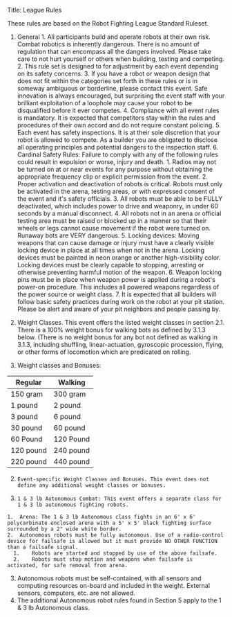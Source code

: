 Title: League Rules

These rules are based on the Robot Fighting League Standard Ruleset.

1.    General
    1.	All participants build and operate robots at their own risk. Combat robotics is inherently dangerous. There is no amount of regulation that can encompass all the dangers involved. Please take care to not hurt yourself or others when building, testing and competing. 
    2.	This rule set is designed to for adjustment by each event depending on its safety concerns. 
    3.	If you have a robot or weapon design that does not fit within the categories set forth in these rules or is in someway ambiguous or borderline, please contact this event. Safe innovation is always encouraged, but surprising the event staff with your brilliant exploitation of a loophole may cause your robot to be disqualified before it ever competes. 
    4.	Compliance with all event rules is mandatory. It is expected that competitors stay within the rules and procedures of their own accord and do not require constant policing. 
    5.	Each event has safety inspections. It is at their sole discretion that your robot is allowed to compete. As a builder you are obligated to disclose all operating principles and potential dangers to the inspection staff. 
    6.	Cardinal Safety Rules: Failure to comply with any of the following rules could result in expulsion or worse, injury and death. 
     1.	Radios may not be turned on at or near events for any purpose without obtaining the appropriate frequency clip or explicit permission from the event. 
     2.	Proper activation and deactivation of robots is critical. Robots must only be activated in the arena, testing areas, or with expressed consent of the event and it's safety officials. 
     3.	All robots must be able to be FULLY deactivated, which includes power to drive and weaponry, in under 60 seconds by a manual disconnect.
     4.	All robots not in an arena or official testing area must be raised or blocked up in a manner so that their wheels or legs cannot cause movement if the robot were turned on. Runaway bots are VERY dangerous. 
     5.	Locking devices: Moving weapons that can cause damage or injury must have a clearly visible locking device in place at all times when not in the arena. Locking devices must be painted in neon orange or another high-visibility color. Locking devices must be clearly capable to stopping, arresting or otherwise preventing harmful motion of the weapon.
     6.	Weapon locking pins must be in place when weapon power is applied during a robot's power-on procedure. This includes all powered weapons regardless of the power source or weight class. 
     7.	It is expected that all builders will follow basic safety practices during work on the robot at your pit station. Please be alert and aware of your pit neighbors and people passing by.


2. Weight Classes. This event offers the listed weight classes in section 2.1. There is a 100% weight bonus for walking bots as defined by 3.1.3 below. (There is no weight bonus for any bot not defined as walking in 3.1.3, including shuffling, linear-actuation, gyroscopic procession, flying, or other forms of locomotion which are predicated on rolling. 
  1.  Weight classes and Bonuses:

Regular	| Walking
--------|--------
150 gram | 300 gram
1 pound | 2 pound
3 pound	| 6 pound
30 pound | 60 pound
60 Pound | 120 Pound
120 pound | 240 pound
220 pound | 440 pound


  2.	 Event-specific Weight Classes and Bonuses. This event does not define any additional weight classes or bonuses.
  3.	 1 & 3 lb Autonomous Combat: This event offers a separate class for 1 & 3 lb autonomous fighting robots.
    1.	Arena: The 1 & 3 lb Autonomous class fights in an 6' x 6' polycarbinate enclosed arena with a 5' x 5' black fighting surface surrounded by a 2" wide white border.
    2.	Autonomous robots must be fully autonomous. Use of a radio-control device for failsafe is allowed but it must provide NO OTHER FUNCTION than a failsafe signal.
      1.	Robots are started and stopped by use of the above failsafe.
      2.	Robots must stop motion and weapons when failsafe is activated, for safe removal from arena.
   3.	Autonomous robots must be self-contained, with all sensors and computing resources on-board and included in the weight. External sensors, computers, etc. are not allowed.
   4.	The additional Autonomous robot rules found in Section 5 apply to the 1 & 3 lb Autonomous class.

